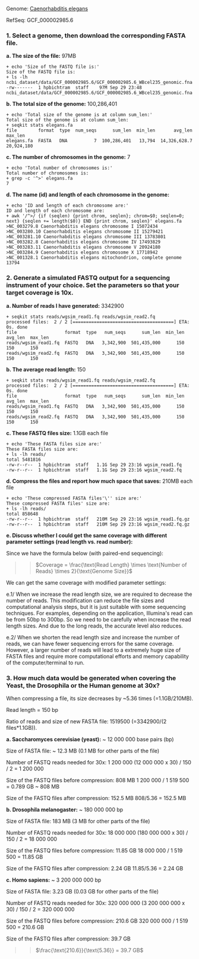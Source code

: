 Genome: [Caenorhabditis elegans](https://www.ncbi.nlm.nih.gov/datasets/taxonomy/6239/)

RefSeq:  GCF_000002985.6

### 1. Select a genome, then download the corresponding FASTA file.


**a. The size of the file:** 97MB

```
+ echo 'Size of the FASTQ file is:'
Size of the FASTQ file is:
+ ls -lh ncbi_dataset/data/GCF_000002985.6/GCF_000002985.6_WBcel235_genomic.fna
-rw-------  1 hpbichtram  staff    97M Sep 29 23:48 ncbi_dataset/data/GCF_000002985.6/GCF_000002985.6_WBcel235_genomic.fna
```

**b. The total size of the genome:** 100,286,401

```
+ echo 'Total size of the genome is at column sum_len:'
Total size of the genome is at column sum_len:
+ seqkit stats elegans.fa
file        format  type  num_seqs      sum_len  min_len       avg_len     max_len
elegans.fa  FASTA   DNA          7  100,286,401   13,794  14,326,628.7  20,924,180
```

**c. The number of chromosomes in the genome:** 7

```
+ echo 'Total number of chromosomes is:'
Total number of chromosomes is:
+ grep -c '^>' elegans.fa
7
```

**d. The name (id) and length of each chromosome in the genome:**

```
+ echo 'ID and length of each chromosome are:'
ID and length of each chromosome are:
+ awk '/^>/ {if (seqlen) {print chrom, seqlen}; chrom=$0; seqlen=0; next} {seqlen += length($0)} END {print chrom, seqlen}' elegans.fa
>NC_003279.8 Caenorhabditis elegans chromosome I 15072434
>NC_003280.10 Caenorhabditis elegans chromosome II 15279421
>NC_003281.10 Caenorhabditis elegans chromosome III 13783801
>NC_003282.8 Caenorhabditis elegans chromosome IV 17493829
>NC_003283.11 Caenorhabditis elegans chromosome V 20924180
>NC_003284.9 Caenorhabditis elegans chromosome X 17718942
>NC_001328.1 Caenorhabditis elegans mitochondrion, complete genome 13794
```

### 2. Generate a simulated FASTQ output for a sequencing instrument of your choice.  Set the parameters so that your target coverage is 10x.

**a. Number of reads I have generated:** 3342900

```
+ seqkit stats reads/wgsim_read1.fq reads/wgsim_read2.fq
processed files:  2 / 2 [======================================] ETA: 0s. done
file                  format  type   num_seqs      sum_len  min_len  avg_len  max_len
reads/wgsim_read1.fq  FASTQ   DNA   3,342,900  501,435,000      150      150      150
reads/wgsim_read2.fq  FASTQ   DNA   3,342,900  501,435,000      150      150      150
```

**b. The average read length:** 150

```
+ seqkit stats reads/wgsim_read1.fq reads/wgsim_read2.fq
processed files:  2 / 2 [======================================] ETA: 0s. done
file                  format  type   num_seqs      sum_len  min_len  avg_len  max_len
reads/wgsim_read1.fq  FASTQ   DNA   3,342,900  501,435,000      150      150      150
reads/wgsim_read2.fq  FASTQ   DNA   3,342,900  501,435,000      150      150      150
```

**c. These FASTQ files size:** 1.1GB each file

```
+ echo 'These FASTA files size are:'
These FASTA files size are:
+ ls -lh reads/
total 5481816
-rw-r--r--  1 hpbichtram  staff   1.1G Sep 29 23:16 wgsim_read1.fq
-rw-r--r--  1 hpbichtram  staff   1.1G Sep 29 23:16 wgsim_read2.fq
```

**d. Compress the files and report how much space that saves:** 210MB each file

```
+ echo 'These compressed FASTA files'\'' size are:'
These compressed FASTA files' size are:
+ ls -lh reads/
total 858648
-rw-r--r--  1 hpbichtram  staff   210M Sep 29 23:16 wgsim_read1.fq.gz
-rw-r--r--  1 hpbichtram  staff   210M Sep 29 23:16 wgsim_read2.fq.gz
```

**e. Discuss whether I could get the same coverage with different parameter settings (read length vs. read number):**

Since we have the formula below (with paired-end sequencing):

>> $Coverage = \frac{\text{Read Length} \times \text{Number of Reads} \times 2}{\text{Genome Size}}$

We can get the same coverage with modified parameter settings:

  e.1/ When we increase the read length size, we are required to decrease the number of reads. This modification can reduce the file sizes and computational analysis steps, but it is just suitable with some sequencing techniques. For examples, depending on the application, Illumina's read can be from 50bp to 300bp. So we need to be carefully when increase the read length sizes. And due to the long reads, the accurate level also reduces.

  e.2/ When we shorten the read length size and increase the number of reads, we can have fewer sequencing errors for the same coverage. However, a larger number of reads will lead to a extremely huge size of FASTA files and require more computational efforts and memory capability of the computer/terminal to run.


### 3. How much data would be generated when covering the Yeast,  the Drosophila or the Human genome at 30x?

When compressing a file, its size decreases by ~5.36 times (=1.1GB/210MB).

Read length = 150 bp 

Ratio of reads and size of new FASTA file: 1519500 (=3342900/(2 files*1.1GB)).

**a. Saccharomyces cerevisiae (yeast):** ~ 12 000 000 base pairs (bp)

Size of FASTA file: ~ 12.3 MB (0.1 MB for other parts of the file)

Number of FASTQ reads needed for 30x: 1 200 000
(12 000 000 x 30) / 150 / 2 = 1 200 000

Size of the FASTQ files before compression: 808 MB
1 200 000 / 1 519 500 = 0.789 GB ~ 808 MB

Size of the FASTQ files after compression: 152.5 MB
808/5.36 = 152.5 MB

**b. Drosophila melanogaster:** ~ 180 000 000 bp

Size of FASTA file: 183 MB (3 MB for other parts of the file)

Number of FASTQ reads needed for 30x: 18 000 000
(180 000 000 x 30) / 150 / 2 = 18 000 000

Size of the FASTQ files before compression: 11.85 GB
18 000 000 / 1 519 500 = 11.85 GB

Size of the FASTQ files after compression: 2.24 GB
11.85/5.36 = 2.24 GB

**c. Homo sapiens:** ~ 3 200 000 000 bp

Size of FASTA file: 3.23 GB (0.03 GB for other parts of the file)

Number of FASTQ reads needed for 30x: 320 000 000
(3 200 000 000 x 30) / 150 / 2 = 320 000 000

Size of the FASTQ files before compression: 210.6 GB
320 000 000 / 1 519 500 = 210.6 GB

Size of the FASTQ files after compression: 39.7 GB
>> $\frac{\text{210.6}}{\text{5.36}} = 39.7 GB$

